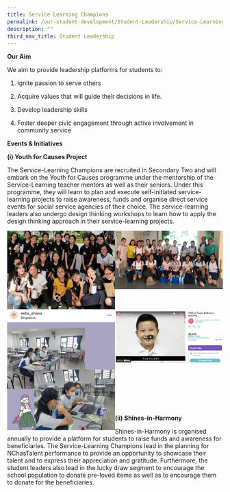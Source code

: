```yaml
---
title: Service Learning Champions
permalink: /our-student-development/Student-Leadership/Service-Learning-Champions
description: ""
third_nav_title: Student Leadership
---
```

**Our Aim**


We aim to provide leadership platforms for students to:  

1.  Ignite passion to serve others
    
2.  Acquire values that will guide their decisions in life.
    
3.  Develop leadership skills
    
4.  Foster deeper civic engagement through active involvement in community service
    

**Events & Initiatives**


**(i) Youth for Causes Project**

The Service-Learning Champions are recruited in Secondary Two and will embark on the Youth for Causes programme under the mentorship of the Service-Learning teacher mentors as well as their seniors. Under this programme, they will learn to plan and execute self-initiated service-learning projects to raise awareness, funds and organise direct service events for social service agencies of their choice. The service-learning leaders also undergo design thinking workshops to learn how to apply the design thinking approach in their service-learning projects.

<img src="/images/image5 (1).png" 
     style="width:50%;float:left">
<img src="/images/image7 (1).png" 
     style="width:50%">
		 
<br>

<img src="/images/image6.png" 
     style="width:50%;float:left">
<img src="/images/image9 (1).png" 
     style="width:50%">

<br>
<br>
<br>
<br>
<br>
		 
**(ii) Shines-in-Harmony** 

Shines-in-Harmony is organised annually to provide a platform for students to raise funds and awareness for beneficiaries. The Service-Learning Champions lead in the planning for NChasTalent performance to provide an opportunity to showcase their talent and to express their appreciation and gratitude. Furthermore, the student leaders also lead in the lucky draw segment to encourage the school population to donate pre-loved items as well as to encourage them to donate for the beneficiaries.

